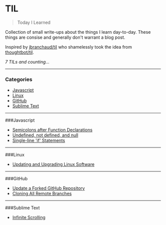 # TIL
> Today I Learned

Collection of small write-ups about the things I learn day-to-day. These things are consise and generally don't warrant a blog post. 

Inspired by [jbranchaud/til](https://github.com/jbranchaud/til) who shamelessly took the idea from [thoughtbot/til](https://github.com/thoughtbot/til).

_7 TILs and counting..._

---
### Categories

* [Javascript](#javascript)
* [Linux](#linux)
* [GitHub](#github)
* [Sublime Text](#sublime-text)

---
###Javascript

- [Semicolons after Function Declarations](javascript/semicolons-function-declarations.md)
- [Undefined, not defined, and null](javascript/undefined-notDefined-null.md)
- [Single-line 'if' Statements](javascript/single-line-ifs.md)

---
###Linux

- [Updating and Upgrading Linux Software](linux/updating-upgrading-linux.md)

---
###GitHub

- [Update a Forked GitHub Repository](GitHub/updating-forked-repo.md)
- [Cloning All Remote Branches](GitHub/clone-all-branches.md)

---
###Sublime Text

* [Infinite Scrolling](SublimeText/infinite-scroll.md)
